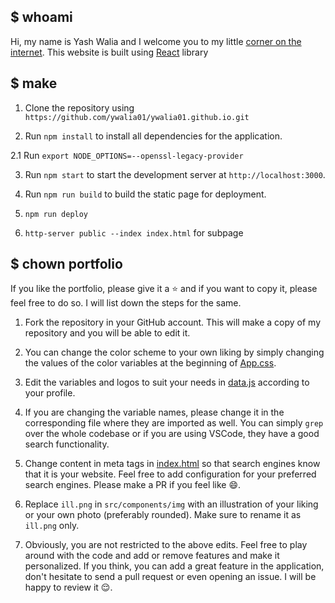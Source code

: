 ## $ whoami

Hi, my name is Yash Walia and I welcome you to my little
[corner on the internet](https://ywalia01.netlify.app/). This website is built using [React](https://reactjs.org/) library

## $ make

1. Clone the repository using `https://github.com/ywalia01/ywalia01.github.io.git`

2. Run `npm install` to install all dependencies for the application.

2.1 Run `export NODE_OPTIONS=--openssl-legacy-provider`

3. Run `npm start` to start the development server at `http://localhost:3000`.

4. Run `npm run build` to build the static page for deployment.

5. `npm run deploy`

100. `http-server public --index index.html` for subpage

## $ chown <your name> portfolio

If you like the portfolio, please give it a :star: and if you want to copy it,
please feel free to do so. I will list down the steps for the same.

1. Fork the repository in your GitHub account. This will make a copy of my repository and you will be able to edit it.

2. You can change the color scheme to your own liking by simply changing the values of the color variables at the beginning of [App.css](src/components//App.css).

3. Edit the variables and logos to suit your needs in [data.js](src/data.js) according to your profile.

4. If you are changing the variable names, please change it in the corresponding file where they are imported as well. You can simply `grep` over the whole codebase or if you are using VSCode, they have a good search functionality.

5. Change content in meta tags in [index.html](index.html) so that search engines know that it is your website. Feel free to add configuration for your preferred search engines. Please make a PR if you feel like :smile:.

6. Replace `ill.png` in `src/components/img` with an illustration of your liking or your own photo (preferably rounded). Make sure to rename it as `ill.png` only.

7. Obviously, you are not restricted to the above edits. Feel free to play around with the code and add or remove features and make it personalized. If you think, you can add a great feature in the application, don't hesitate to send a pull request or even opening an issue. I will be happy to review it :relieved:.
